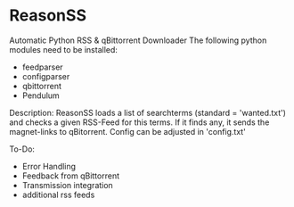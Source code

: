 # ReasonSS
Automatic Python RSS &amp; qBittorrent Downloader
The following python modules need to be installed:
- feedparser
- configparser
- qbittorrent
- Pendulum

Description:
ReasonSS loads a list of searchterms (standard = 'wanted.txt') and checks a given RSS-Feed for this terms.
If it finds any, it sends the magnet-links to qBitorrent.
Config can be adjusted in 'config.txt'

To-Do:
- Error Handling
- Feedback from qBittorrent
- Transmission integration
- additional rss feeds
